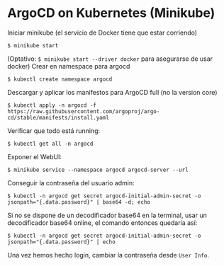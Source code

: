 # ArgoCD on Kubernetes (Minikube)

Iniciar minikube (el servicio de Docker tiene que estar corriendo)
```
$ minikube start
```
(Optativo: `$ minikube start --driver docker` para asegurarse de usar docker)
Crear en namespace para argocd
```
$ kubectl create namespace argocd
```

Descargar y aplicar los manifestos para ArgoCD full (no la version core)
```
$ kubectl apply -n argocd -f https://raw.githubusercontent.com/argoproj/argo-cd/stable/manifests/install.yaml
```

Verificar que todo está running:
```
$ kubectl get all -n argocd
```

Exponer el WebUI:
```
$ minikube service --namespace argocd argocd-server --url
```

Conseguir la contraseña del usuario admin:
```
$ kubectl -n argocd get secret argocd-initial-admin-secret -o jsonpath="{.data.password}" | base64 -d; echo
```

Si no se dispone de un decodificador base64 en la terminal, usar un decodificador base64 online, el comando entonces quedaría así:

```
$ kubectl -n argocd get secret argocd-initial-admin-secret -o jsonpath="{.data.password}" | echo
```

Una vez hemos hecho login, cambiar la contraseña desde `User Info`.

